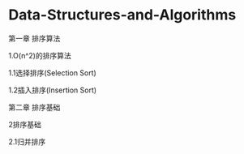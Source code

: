 # Data-Structures-and-Algorithms
第一章 排序算法

1.O(n^2)的排序算法

1.1选择排序(Selection Sort)

1.2插入排序(Insertion Sort)

第二章 排序基础

2排序基础

2.1归并排序
